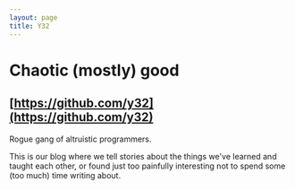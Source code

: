 ```yaml
---
layout: page
title: Y32
---
```

# Chaotic (mostly) good

## [https://github.com/y32](https://github.com/y32)

Rogue gang of altruistic programmers.

This is our blog where we tell stories about the things we've learned and taught each other, or found just too painfully interesting not to spend some (too much) time writing about.
